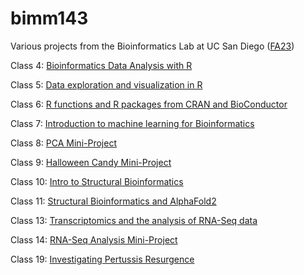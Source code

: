 # bimm143

Various projects from the Bioinformatics Lab at UC San Diego ([FA23](https://bioboot.github.io/bimm143_F23/))

Class 4: [Bioinformatics Data Analysis with R](https://github.com/Iamnotawoodchuck62/bimm143/blob/main/class04/class04.pdf)

Class 5: [Data exploration and visualization in R](https://github.com/Iamnotawoodchuck62/bimm143/blob/main/class05/class05.md)

Class 6: [R functions and R packages from CRAN and BioConductor](https://github.com/Iamnotawoodchuck62/bimm143/blob/main/class06/class06pdf.pdf)

Class 7: [Introduction to machine learning for Bioinformatics](https://github.com/Iamnotawoodchuck62/bimm143/blob/main/class07/class07.pdf)

Class 8: [PCA Mini-Project](https://github.com/Iamnotawoodchuck62/bimm143/blob/main/class08/class08.pdf)

Class 9: [Halloween Candy Mini-Project](https://github.com/Iamnotawoodchuck62/bimm143/blob/main/class09/class09.pdf)

Class 10: [Intro to Structural Bioinformatics](https://github.com/Iamnotawoodchuck62/bimm143/blob/main/class10/class10.pdf)

Class 11: [Structural Bioinformatics and AlphaFold2](https://github.com/Iamnotawoodchuck62/bimm143/blob/main/class11/class11.pdf)

Class 13: [Transcriptomics and the analysis of RNA-Seq data](https://github.com/Iamnotawoodchuck62/bimm143/blob/main/class13/class13.pdf)

Class 14: [RNA-Seq Analysis Mini-Project](https://github.com/Iamnotawoodchuck62/bimm143/blob/main/class14/class14.pdf)

Class 19: [Investigating Pertussis Resurgence](https://github.com/Iamnotawoodchuck62/bimm143/blob/main/class19/class19.pdf)

